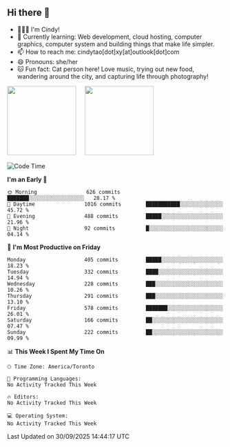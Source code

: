 ## Hi there 👋

<!--
**xinyue296/xinyue296** is a ✨ _special_ ✨ repository because its `README.md` (this file) appears on your GitHub profile.

Here are some ideas to get you started:

- 🔭 I’m currently working on ...
- 🌱 I’m currently learning ...
- 👯 I’m looking to collaborate on ...
- 🤔 I’m looking for help with ...
- 💬 Ask me about ...
- 📫 How to reach me: ...
- 😄 Pronouns: ...
- ⚡ Fun fact: ...
-->
- 👩🏻‍💻 I'm Cindy!
- 🌱 Currently learning: Web development, cloud hosting, computer graphics, computer system and building things that make life simpler.
- 📫 How to reach me: cindytao[dot]xy[at]outlook[dot]com
- 😄 Pronouns: she/her
- 🐱 Fun fact: Cat person here! Love music, trying out new food, wandering around the city, and capturing life through photography!

<!--Github Status: start-->
<div align="left">
  <img height="160em" src="https://github-readme-stats-topaz-two-25.vercel.app/api?username=xinyue296&theme=react&show_icons=true&count_private=true&include_orgs=true&hide=contribs,issues" />
    &nbsp;&nbsp;&nbsp;
  <img height="160em" src="https://github-readme-stats-cindy-taos-projects.vercel.app/api/top-langs/?username=xinyue296&theme=react&count_private=true&include_orgs=true&layout=compact" />
</div>
<!-- Github Status: end-->

<!--START_SECTION:waka-->
![Code Time](http://img.shields.io/badge/Code%20Time-294%20hrs%2036%20mins-blue)

**I'm an Early 🐤** 

```text
🌞 Morning                626 commits         ███████░░░░░░░░░░░░░░░░░░   28.17 % 
🌆 Daytime                1016 commits        ███████████░░░░░░░░░░░░░░   45.72 % 
🌃 Evening                488 commits         █████░░░░░░░░░░░░░░░░░░░░   21.96 % 
🌙 Night                  92 commits          █░░░░░░░░░░░░░░░░░░░░░░░░   04.14 % 
```
📅 **I'm Most Productive on Friday** 

```text
Monday                   405 commits         █████░░░░░░░░░░░░░░░░░░░░   18.23 % 
Tuesday                  332 commits         ████░░░░░░░░░░░░░░░░░░░░░   14.94 % 
Wednesday                228 commits         ███░░░░░░░░░░░░░░░░░░░░░░   10.26 % 
Thursday                 291 commits         ███░░░░░░░░░░░░░░░░░░░░░░   13.10 % 
Friday                   578 commits         ███████░░░░░░░░░░░░░░░░░░   26.01 % 
Saturday                 166 commits         ██░░░░░░░░░░░░░░░░░░░░░░░   07.47 % 
Sunday                   222 commits         ██░░░░░░░░░░░░░░░░░░░░░░░   09.99 % 
```


📊 **This Week I Spent My Time On** 

```text
🕑︎ Time Zone: America/Toronto

💬 Programming Languages: 
No Activity Tracked This Week

🔥 Editors: 
No Activity Tracked This Week

💻 Operating System: 
No Activity Tracked This Week
```


 Last Updated on 30/09/2025 14:44:17 UTC
<!--END_SECTION:waka-->
